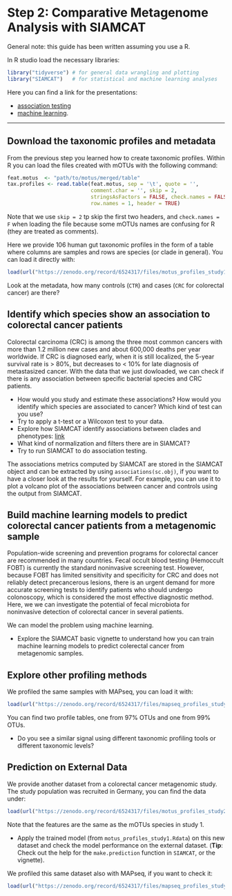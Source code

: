 # Step 2: Comparative Metagenome Analysis with SIAMCAT

General note: this guide has been written assuming you use a R.

In R studio load the necessary libraries:
```R
library("tidyverse") # for general data wrangling and plotting
library("SIAMCAT")   # for statistical and machine learning analyses
```

Here you can find a link for the presentations:
- [association testing](../assets/presentations/project3/P3_association_testing.pdf)
- [machine learning](../assets/presentations/project3/step2_ML.pdf).

---

## Download the taxonomic profiles and metadata

From the previous step you learned how to create taxonomic profiles. Within R you can load the files created with mOTUs with the following command:

``` R
feat.motus  <- "path/to/motus/merged/table"
tax.profiles <- read.table(feat.motus, sep = '\t', quote = '',
                           comment.char = '', skip = 2,
                           stringsAsFactors = FALSE, check.names = FALSE,
                           row.names = 1, header = TRUE)
```

Note that we use `skip = 2` tp skip the first two headers, and `check.names = F` when loading the file because some mOTUs names are confusing for R (they are treated as comments).

Here we provide 106 human gut taxonomic profiles in the form of a table where columns are samples and rows are species (or clade in general). You can load it directly with:

```r
load(url("https://zenodo.org/record/6524317/files/motus_profiles_study1.Rdata"))
```

Look at the metadata, how many controls (`CTR`) and cases (`CRC` for colorectal cancer) are there?



## Identify which species show an association to colorectal cancer patients

Colorectal carcinoma (CRC) is among the three most common cancers with more than 1.2 million new cases and about 600,000 deaths per year worldwide. If CRC is diagnosed early, when it is still localized, the 5-year survival rate is > 80%, but decreases to < 10% for late diagnosis of metastasized cancer. With the data that we just dowloaded, we can check if there is any association between specific bacterial species and CRC patients.

- How would you study and estimate these associations? How would you identify which species are associated to cancer? Which kind of test can you use?
- Try to apply a t-test or a Wilcoxon test to your data.
- Explore how SIAMCAT identify associations between clades and phenotypes: [link](https://bioconductor.org/packages/release/bioc/vignettes/SIAMCAT/inst/doc/SIAMCAT_vignette.html)
- What kind of normalization and filters there are in SIAMCAT?
- Try to run SIAMCAT to do association testing.

The associations metrics computed by SIAMCAT are stored in the SIAMCAT
object and can be extracted by using `associations(sc.obj)`, if you want to
have a closer look at the results for yourself. For example, you can use it to plot a volcano plot of the
associations between cancer and controls using the output from SIAMCAT.





## Build machine learning models to predict colorectal cancer patients from a metagenomic sample

Population-wide screening and prevention programs for colorectal cancer are recommended in many countries. Fecal occult blood testing (Hemoccult FOBT) is currently the standard noninvasive screening test. However, because FOBT has limited sensitivity and specificity for CRC and does not reliably detect precancerous lesions, there is an urgent demand for more accurate screening tests to identify patients who should undergo colonoscopy, which is considered the most effective diagnostic method. Here, we we can investigate the potential of fecal microbiota for noninvasive detection of colorectal cancer in several patients.

We can model the problem using machine learning.

- Explore the SIAMCAT basic vignette to understand how you can train machine learning models to predict colerectal cancer from metagenomic samples.



## Explore other profiling methods

We profiled the same samples with MAPseq, you can load it with:

``` r
load(url("https://zenodo.org/record/6524317/files/mapseq_profiles_study1.Rdata"))
```

You can find two profile tables, one from 97% OTUs and one from 99% OTUs.

- Do you see a similar signal using different taxonomic profiling tools or different taxonomic levels? 




## Prediction on External Data

We provide another dataset from a colorectal cancer 
metagenomic study. The study population was recruited in Germany, you can
find the data under:

```r
load(url("https://zenodo.org/record/6524317/files/motus_profiles_study2.Rdata"))
```

Note that the features are the same as the mOTUs species in study 1.

- Apply the trained model (from `motus_profiles_study1.Rdata`) on this new dataset and check the model performance on the external dataset. (**Tip**: Check out the help for the `make.prediction` function in `SIAMCAT`, or the vignette).


We profiled this same dataset also with MAPseq, if you want to check it:

```r
load(url("https://zenodo.org/record/6524317/files/mapseq_profiles_study2.Rdata"))
```
